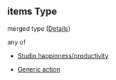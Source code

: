 ## items Type

merged type ([Details](add-event-anyof-random-event-properties-actions-items.md))

any of

*   [Studio happinness/productivity](add-event-anyof-random-event-properties-actions-items-anyof-studio-happinnessproductivity.md "check type definition")

*   [Generic action](add-event-anyof-random-event-properties-actions-items-anyof-generic-action.md "check type definition")

